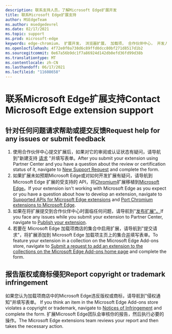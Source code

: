 ```yaml
---
description: 联系支持人员，了解Microsoft Edge扩展开发
title: 联系Microsoft Edge扩展支持
author: MSEdgeTeam
ms.author: msedgedevrel
ms.date: 02/17/2021
ms.topic: support
ms.prod: microsoft-edge
keywords: edge-chromium， 扩展开发， 浏览器扩展， 加载项， 合作伙伴中心， 开发人员， 支持
ms.openlocfilehash: 4f72e0f0a738d6c89ffd0dcc80bf271d8517d1b2
ms.sourcegitcommit: 0e67a56b9dc1f7a86924d142db0efd36fd99d38b
ms.translationtype: MT
ms.contentlocale: zh-CN
ms.lasthandoff: 06/17/2021
ms.locfileid: "11608658"
---
```

# <a name="contact-microsoft-edge-extension-support"></a><span data-ttu-id="4ef93-104">联系Microsoft Edge扩展支持</span><span class="sxs-lookup"><span data-stu-id="4ef93-104">Contact Microsoft Edge extension support</span></span>  

## <a name="request-help-for-any-issues-or-submit-feedback"></a><span data-ttu-id="4ef93-105">针对任何问题请求帮助或提交反馈</span><span class="sxs-lookup"><span data-stu-id="4ef93-105">Request help for any issues or submit feedback</span></span>  

1.  <span data-ttu-id="4ef93-106">使用合作伙伴中心提交扩展后，如果对它的审阅或认证状态有疑问，请导航到"新建支持 [请求][MicrosoftSupportSupportrequestformE7a381be9c9aFafbEd76262bc93fd9e4] "并填写表单。</span><span class="sxs-lookup"><span data-stu-id="4ef93-106">After you submit your extension using Partner Center and you have a question about the review or certification status of it, navigate to [New Support Request][MicrosoftSupportSupportrequestformE7a381be9c9aFafbEd76262bc93fd9e4] and complete the form.</span></span>  
1.  <span data-ttu-id="4ef93-107">如果扩展未如预期Microsoft Edge或对如何开发扩展有疑问，请导航到 Microsoft Edge 扩展的受支持的 API，将[Chromium][ExtensionsDeveloperGuideApiSupport]扩展移植到[Microsoft Edge][ExtensionsDeveloperGuidePortChromeExtension]。</span><span class="sxs-lookup"><span data-stu-id="4ef93-107">If your extension isn't working with Microsoft Edge as you expect or you have a question about how to develop an extension, navigate to [Supported APIs for Microsoft Edge extensions][ExtensionsDeveloperGuideApiSupport] and [Port Chromium extensions to Microsoft Edge][ExtensionsDeveloperGuidePortChromeExtension].</span></span>
1.  <span data-ttu-id="4ef93-108">如果在将扩展提交到合作伙伴中心时面临任何问题，请导航到"[发布扩展"。][ExtensionsPublishPublishExtension]</span><span class="sxs-lookup"><span data-stu-id="4ef93-108">If you face any issues while you submit your extension to Partner Center, navigate to [Publish your extension][ExtensionsPublishPublishExtension].</span></span> 
1.  <span data-ttu-id="4ef93-109">若要在 Microsoft Edge 加载项商店的集合中启用扩展，请导航到"提交请求"，将扩展添加到 Microsoft Edge 加载项主页上的集合[并][OfficeFormsPagesResponsepageAspxV4j5cvggr0grqy180bhbrw01uwybfaxnna1zkp3x2vun0ibsu1ymeu3vfy0vurrodewsjgwu00yry4u]填写表单。</span><span class="sxs-lookup"><span data-stu-id="4ef93-109">To feature your extension in a collection on the Microsoft Edge Add-ons store, navigate to [Submit a request to add an extension to the collections on the Microsoft Edge Add-ons home page][OfficeFormsPagesResponsepageAspxV4j5cvggr0grqy180bhbrw01uwybfaxnna1zkp3x2vun0ibsu1ymeu3vfy0vurrodewsjgwu00yry4u] and complete the form.</span></span>   
    
## <a name="report-copyright-or-trademark-infringement"></a><span data-ttu-id="4ef93-110">报告版权或商标侵犯</span><span class="sxs-lookup"><span data-stu-id="4ef93-110">Report copyright or trademark infringement</span></span>  

<span data-ttu-id="4ef93-111">如果您认为加载项商店中的Microsoft Edge违反版权或商标，请导航到"侵权通知"并填写表单。 [][MicrosoftInfoMarketplaceHtml]</span><span class="sxs-lookup"><span data-stu-id="4ef93-111">If you think an item in the Microsoft Edge Add-ons store violates a copyright or trademark, navigate to [Notices of Infringement][MicrosoftInfoMarketplaceHtml] and complete the form.</span></span>  <span data-ttu-id="4ef93-112">扩展Microsoft Edge团队会审核你的报告，然后执行必要的操作。</span><span class="sxs-lookup"><span data-stu-id="4ef93-112">The Microsoft Edge extensions team reviews your report and then takes the necessary action.</span></span>  

<!-- links -->  

[ExtensionsDeveloperGuideApiSupport]: ../developer-guide/api-support.md "支持用于扩展Microsoft Edge API |Microsoft Docs"  
[ExtensionsDeveloperGuidePortChromeExtension]: ../developer-guide/port-chrome-extension.md "移植扩展|Microsoft Docs"  
[ExtensionsPublishPublishExtension]: ./publish-extension.md "发布扩展|Microsoft Docs"  

[MicrosoftInfoMarketplaceHtml]: https://www.microsoft.com/info/Marketplace.html "侵权通知|Microsoft"  

[MicrosoftSupportSupportrequestformE7a381be9c9aFafbEd76262bc93fd9e4]: https://support.microsoft.com/supportrequestform/e7a381be-9c9a-fafb-ed76-262bc93fd9e4 "Extensions 新的支持请求|Microsoft 支持"  

[OfficeFormsPagesResponsepageAspxV4j5cvggr0grqy180bhbrw01uwybfaxnna1zkp3x2vun0ibsu1ymeu3vfy0vurrodewsjgwu00yry4u]: https://forms.office.com/Pages/ResponsePage.aspx?id=v4j5cvGGr0GRqy180BHbRw01UwyBfAxNna_1ZkP3X2VUN0lBSU1YMEU3VFY0VURRODEwSjgwU00yRy4u "提交向加载项主页上的Microsoft Edge添加扩展的请求|Microsoft Office表单"
